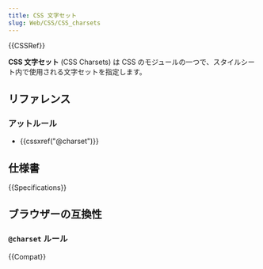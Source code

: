 ```yaml
---
title: CSS 文字セット
slug: Web/CSS/CSS_charsets
---
```


{{CSSRef}}

**CSS 文字セット** (CSS Charsets) は CSS のモジュールの一つで、スタイルシート内で使用される文字セットを指定します。

## リファレンス

### アットルール

- {{cssxref("@charset")}}

## 仕様書

{{Specifications}}

## ブラウザーの互換性

### `@charset` ルール

{{Compat}}
